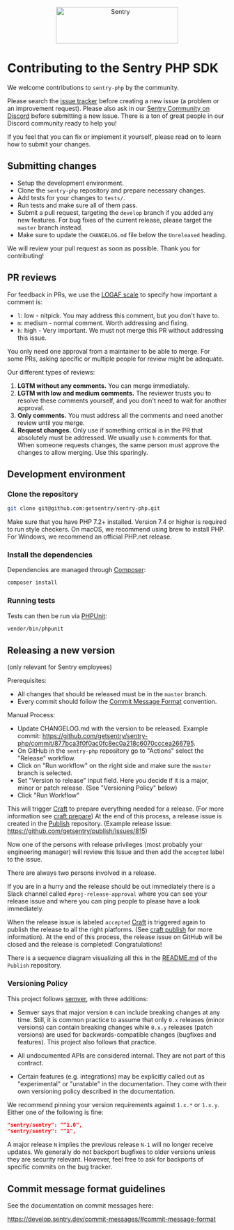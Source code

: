 <p align="center">
  <a href="https://sentry.io/?utm_source=github&utm_medium=logo" target="_blank">
    <img src="https://sentry-brand.storage.googleapis.com/sentry-wordmark-dark-280x84.png" alt="Sentry" width="280" height="84">
  </a>
</p>

# Contributing to the Sentry PHP SDK

We welcome contributions to `sentry-php` by the community.

Please search the [issue tracker](https://github.com/getsentry/sentry-php/issues) before creating a new issue (a problem or an improvement request). Please also ask in our [Sentry Community on Discord](https://discord.com/invite/Ww9hbqr) before submitting a new issue. There is a ton of great people in our Discord community ready to help you!

If you feel that you can fix or implement it yourself, please read on to learn how to submit your changes.

## Submitting changes

- Setup the development environment.
- Clone the `sentry-php` repository and prepare necessary changes.
- Add tests for your changes to `tests/`.
- Run tests and make sure all of them pass.
- Submit a pull request, targeting the `develop` branch if you added any new features. For bug fixes of the current release, please target the `master` branch instead.
- Make sure to update the `CHANGELOG.md` file below the `Unreleased` heading.

We will review your pull request as soon as possible.
Thank you for contributing!

## PR reviews

For feedback in PRs, we use the [LOGAF scale](https://blog.danlew.net/2020/04/15/the-logaf-scale/) to specify how important a comment is:

* `l`: low - nitpick. You may address this comment, but you don't have to.
* `m`: medium - normal comment. Worth addressing and fixing.
* `h`: high - Very important. We must not merge this PR without addressing this issue.

You only need one approval from a maintainer to be able to merge. For some PRs, asking specific or multiple people for review might be adequate.

Our different types of reviews:
  
  1. **LGTM without any comments.** You can merge immediately.
  2. **LGTM with low and medium comments.** The reviewer trusts you to resolve these comments yourself, and you don't need to wait for another approval. 
  3. **Only comments.** You must address all the comments and need another review until you merge.
  4. **Request changes.** Only use if something critical is in the PR that absolutely must be addressed. We usually use `h` comments for that. When someone requests changes, the same person must approve the changes to allow merging. Use this sparingly.

## Development environment

### Clone the repository

```bash
git clone git@github.com:getsentry/sentry-php.git
```

Make sure that you have PHP 7.2+ installed. Version 7.4 or higher is required to run style checkers. On macOS, we recommend using brew to install PHP. For Windows, we recommend an official PHP.net release.

### Install the dependencies

Dependencies are managed through [Composer](https://getcomposer.org/):

```bash
composer install
```

### Running tests

Tests can then be run via [PHPUnit](https://phpunit.de/):

```bash
vendor/bin/phpunit
```

## Releasing a new version

(only relevant for Sentry employees)

Prerequisites:

- All changes that should be released must be in the `master` branch.
- Every commit should follow the [Commit Message Format](https://develop.sentry.dev/commit-messages/#commit-message-format) convention.

Manual Process:

- Update CHANGELOG.md with the version to be released. Example commit: https://github.com/getsentry/sentry-php/commit/877bca3f0f0ac0fc8ec0a218c6070cccea266795.
- On GitHub in the `sentry-php` repository go to "Actions" select the "Release" workflow.
- Click on "Run workflow" on the right side and make sure the `master` branch is selected.
- Set "Version to release" input field. Here you decide if it is a major, minor or patch release. (See "Versioning Policy" below)
- Click "Run Workflow"

This will trigger [Craft](https://github.com/getsentry/craft) to prepare everything needed for a release. (For more information see [craft prepare](https://github.com/getsentry/craft#craft-prepare-preparing-a-new-release)) At the end of this process, a release issue is created in the [Publish](https://github.com/getsentry/publish) repository. (Example release issue: https://github.com/getsentry/publish/issues/815)

Now one of the persons with release privileges (most probably your engineering manager) will review this Issue and then add the `accepted` label to the issue.

There are always two persons involved in a release.

If you are in a hurry and the release should be out immediately there is a Slack channel called `#proj-release-approval` where you can see your release issue and where you can ping people to please have a look immediately.

When the release issue is labeled `accepted` [Craft](https://github.com/getsentry/craft) is triggered again to publish the release to all the right platforms. (See [craft publish](https://github.com/getsentry/craft#craft-publish-publishing-the-release) for more information). At the end of this process, the release issue on GitHub will be closed and the release is completed! Congratulations!

There is a sequence diagram visualizing all this in the [README.md](https://github.com/getsentry/publish) of the `Publish` repository.

### Versioning Policy

This project follows [semver](https://semver.org/), with three additions:

- Semver says that major version `0` can include breaking changes at any time. Still, it is common practice to assume that only `0.x` releases (minor versions) can contain breaking changes while `0.x.y` releases (patch versions) are used for backwards-compatible changes (bugfixes and features). This project also follows that practice.

- All undocumented APIs are considered internal. They are not part of this contract.

- Certain features (e.g. integrations) may be explicitly called out as "experimental" or "unstable" in the documentation. They come with their own versioning policy described in the documentation.

We recommend pinning your version requirements against `1.x.*` or `1.x.y`.
Either one of the following is fine:

```json
"sentry/sentry": "^1.0",
"sentry/sentry": "^1",
```

A major release `N` implies the previous release `N-1` will no longer receive updates. We generally do not backport bugfixes to older versions unless they are security relevant. However, feel free to ask for backports of specific commits on the bug tracker.

## Commit message format guidelines

See the documentation on commit messages here:

https://develop.sentry.dev/commit-messages/#commit-message-format

